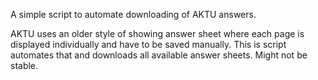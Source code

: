 A simple script to automate downloading of AKTU answers.

AKTU uses an older style of showing answer sheet where each page is displayed individually and have to be saved manually. This is script automates that and downloads all available answer sheets. 
Might not be stable.
